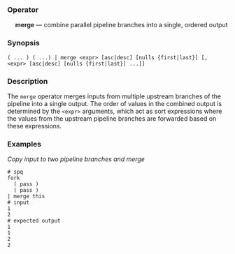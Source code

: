 ### Operator

&emsp; **merge** &mdash; combine parallel pipeline branches into a single, ordered output

### Synopsis

```
( ... ) ( ...) | merge <expr> [asc|desc] [nulls {first|last}] [, <expr> [asc|desc] [nulls {first|last}] ...]]
```
### Description

The `merge` operator merges inputs from multiple upstream branches of
the pipeline into a single output.  The order of values in the combined
output is determined by the `<expr>` arguments, which act as sort expressions
where the values from the upstream pipeline branches are forwarded based on these expressions.

### Examples

_Copy input to two pipeline branches and merge_
```mdtest-spq
# spq
fork
  ( pass )
  ( pass )
| merge this
# input
1
2
# expected output
1
1
2
2
```
